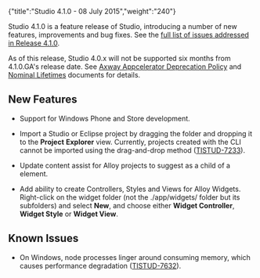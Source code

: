 {"title":"Studio 4.1.0 - 08 July 2015","weight":"240"}

Studio 4.1.0 is a feature release of Studio, introducing a number of new features, improvements and bug fixes. See the [full list of issues addressed in Release 4.1.0](https://jira.appcelerator.org/issues/?filter=16877).

As of this release, Studio 4.0.x will not be supported six months from 4.1.0.GA's release date. See [Axway Appcelerator Deprecation Policy](/docs/appc/AMPLIFY_Appcelerator_Services_Overview/Axway_Appcelerator_Deprecation_Policy/) and [Nominal Lifetimes](/docs/appc/AMPLIFY_Appcelerator_Services_Overview/Axway_Appcelerator_Product_Lifecycle/#NominalLifetimes) documents for details.

## New Features

* Support for Windows Phone and Store development.

* Import a Studio or Eclipse project by dragging the folder and dropping it to the **Project** **Explorer** view. Currently, projects created with the CLI cannot be imported using the drag-and-drop method ([TISTUD-7233](https://jira.appcelerator.org/browse/TISTUD-7233)).

* Update content assist for Alloy projects to suggest <WindowsToolbar/> as a child of a <Window/> element.

* Add ability to create Controllers, Styles and Views for Alloy Widgets. Right-click on the widget folder (not the ./app/widgets/ folder but its subfolders) and select **New**, and choose either **Widget Controller**, **Widget Style** or **Widget View**.


## Known Issues

* On Windows, node processes linger around consuming memory, which causes performance degradation ([TISTUD-7632](https://jira.appcelerator.org/browse/TISTUD-7632)).
